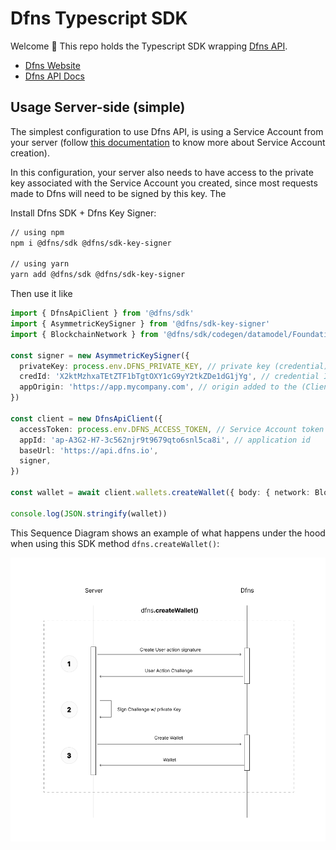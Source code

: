 # Dfns Typescript SDK

Welcome 👋 This repo holds the Typescript SDK wrapping [Dfns API](https://www.dfns.co/).

* [Dfns Website](https://www.dfns.co/)
* [Dfns API Docs](https://dfns.gitbook.io/dfns-docs/)


## Usage Server-side (simple)

The simplest configuration to use Dfns API, is using a Service Account from your server (follow [this documentation](TODO) to know more about Service Account creation).

In this configuration, your server also needs to have access to the private key associated with the Service Account you created, since most requests made to Dfns will need to be signed by this key. The

Install Dfns SDK + Dfns Key Signer:
```sh
// using npm
npm i @dfns/sdk @dfns/sdk-key-signer

// using yarn
yarn add @dfns/sdk @dfns/sdk-key-signer
```

Then use it like

```ts
import { DfnsApiClient } from '@dfns/sdk'
import { AsymmetricKeySigner } from '@dfns/sdk-key-signer'
import { BlockchainNetwork } from '@dfns/sdk/codegen/datamodel/Foundations'

const signer = new AsymmetricKeySigner({
  privateKey: process.env.DFNS_PRIVATE_KEY, // private key (credential) registered for your Service Account
  credId: 'X2ktMzhxaTEtZTF1bTgtOXY1cG9yY2tkZDe1dG1jYg', // credential ID of your Service Account
  appOrigin: 'https://app.mycompany.com', // origin added to the (Client-Side) application you are using
})

const client = new DfnsApiClient({
  accessToken: process.env.DFNS_ACCESS_TOKEN, // Service Account token
  appId: 'ap-A3G2-H7-3c562njr9t9679qto6snl5ca8i', // application id
  baseUrl: 'https://api.dfns.io',
  signer,
})

const wallet = await client.wallets.createWallet({ body: { network: BlockchainNetwork.ETH_GOERLI } })

console.log(JSON.stringify(wallet))
```

This Sequence Diagram shows an example of what happens under the hood when using this SDK method `dfns.createWallet()`:

![Sequence Diagram Dfns SDK Server Side Configuration](./images/Service_Account_Server_Side.png)

